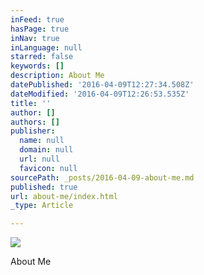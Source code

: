 ```yaml
---
inFeed: true
hasPage: true
inNav: true
inLanguage: null
starred: false
keywords: []
description: About Me
datePublished: '2016-04-09T12:27:34.508Z'
dateModified: '2016-04-09T12:26:53.535Z'
title: ''
author: []
authors: []
publisher:
  name: null
  domain: null
  url: null
  favicon: null
sourcePath: _posts/2016-04-09-about-me.md
published: true
url: about-me/index.html
_type: Article

---
```

![](https://the-grid-user-content.s3-us-west-2.amazonaws.com/1aec8a18-7031-462b-aaf6-28843c92ed2e.png)

About Me